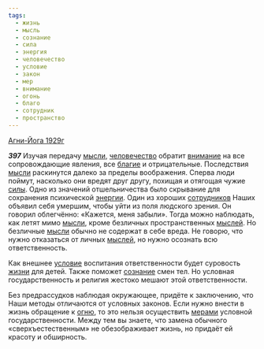 ```yaml
---
tags:
  - жизнь
  - мысль
  - сознание
  - сила
  - энергия
  - человечество
  - условие
  - закон
  - мер
  - внимание
  - огонь
  - благо
  - сотрудник
  - пространство
---
```


[Агни-Йога 1929г](/agni/1929)

___397___
Изучая передачу [мысли](/tag/#мысль), [человечество](/tag/#человечество) обратит [внимание](/tag/#внимание) на все сопровождающие явления, все [благие](/tag/#благо) и отрицательные. Последствия [мысли](/tag/#мысль) раскинутся далеко за пределы воображения. Сперва люди поймут, насколько они вредят друг другу, похищая и отягощая чужие [силы](/tag/#сила). Одно из значений отшельничества было скрывание для сохранения психической [энергии](/tag/#энергия). Один из хороших [сотрудников](/tag/#сотрудник) Наших объявил себя умершим, чтобы уйти из поля людского зрения. Он говорил облегчённо: «Кажется, меня забыли». Тогда можно наблюдать, как летят мимо [мысли](/tag/#мысль), кроме безличных пространственных [мыслей](/tag/#мысль). Но безличные [мысли](/tag/#мысль) обычно не содержат в себе вреда. Не говорю, что нужно отказаться от личных [мыслей](/tag/#мысль), но нужно осознать всю ответственность.   

Как внешнее [условие](/tag/#условие) воспитания ответственности будет суровость [жизни](/tag/#жизнь) для детей. Также поможет [сознание](/tag/#сознание) смен тел. Но условная государственность и религия жестоко мешают этой ответственности.   

Без предрассудков наблюдая окружающее, придёте к заключению, что Наши методы отличаются от условных законов. Если нужно внести в жизнь обращение к [огню](/tag/#огонь), то это нельзя осуществить [мерами](/tag/#мер) условной государственности. Между тем вы знаете, что замена обычного «сверхъестественным» не обезображивает жизнь, но придаёт ей красоту и обширность.